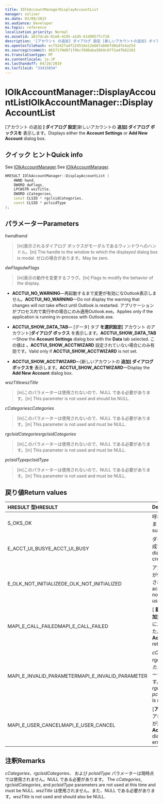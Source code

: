 ```yaml
---
title: IOlkAccountManagerDisplayAccountList
manager: soliver
ms.date: 03/09/2015
ms.audience: Developer
ms.topic: reference
localization_priority: Normal
ms.assetid: a637dcab-81e0-4195-a1d5-61d9957fcf10
description: '[アカウント の追加] ダイアログ 設定 [新しいアカウントの追加] ダイアログ ボックスが表示されます。'
ms.openlocfilehash: ecf5242fa4f224516e12e667ab66fd0adfe4a25d
ms.sourcegitcommit: 8657170d071f9bcf680aba50b9c07f2a4fb82283
ms.translationtype: MT
ms.contentlocale: ja-JP
ms.lasthandoff: 04/28/2019
ms.locfileid: "33415034"
---
```

# <a name="iolkaccountmanagerdisplayaccountlist"></a><span data-ttu-id="7e185-103">IOlkAccountManager::DisplayAccountList</span><span class="sxs-lookup"><span data-stu-id="7e185-103">IOlkAccountManager::DisplayAccountList</span></span>

<span data-ttu-id="7e185-104">[アカウント の追加 **] ダイアログ 設定**[新しいアカウントの **追加] ダイアログ ボックスを** 表示します。</span><span class="sxs-lookup"><span data-stu-id="7e185-104">Displays either the **Account Settings** or **Add New Account** dialog box.</span></span> 
  
## <a name="quick-info"></a><span data-ttu-id="7e185-105">クイック ヒント</span><span class="sxs-lookup"><span data-stu-id="7e185-105">Quick info</span></span>

<span data-ttu-id="7e185-106">See [IOlkAccountManager](iolkaccountmanager.md).</span><span class="sxs-lookup"><span data-stu-id="7e185-106">See [IOlkAccountManager](iolkaccountmanager.md).</span></span>
  
```cpp
HRESULT IOlkAccountManager::DisplayAccountList ( 
    HWND hwnd,
    DWORD dwFlags,
    LPCWSTR wszTitle,
    DWORD cCategories,
    const CLSID * rgclsidCategories,
    const CLSID * pclsidType
);

```

## <a name="parameters"></a><span data-ttu-id="7e185-107">パラメーター</span><span class="sxs-lookup"><span data-stu-id="7e185-107">Parameters</span></span>

<span data-ttu-id="7e185-108">_hwnd_</span><span class="sxs-lookup"><span data-stu-id="7e185-108">_hwnd_</span></span>
  
> <span data-ttu-id="7e185-109">[in]表示されるダイアログ ボックスがモーダルであるウィンドウへのハンドル。</span><span class="sxs-lookup"><span data-stu-id="7e185-109">[in] The handle to the window to which the displayed dialog box is modal.</span></span> <span data-ttu-id="7e185-110">ゼロの場合があります。</span><span class="sxs-lookup"><span data-stu-id="7e185-110">May be zero.</span></span>
    
<span data-ttu-id="7e185-111">_dwFlags_</span><span class="sxs-lookup"><span data-stu-id="7e185-111">_dwFlags_</span></span>
  
> <span data-ttu-id="7e185-112">[in]表示の動作を変更するフラグ。</span><span class="sxs-lookup"><span data-stu-id="7e185-112">[in] Flags to modify the behavior of the display.</span></span> 
    
   - <span data-ttu-id="7e185-113">**ACCTUI_NO_WARNING**—再起動するまで変更が有効になOutlook表示しません。</span><span class="sxs-lookup"><span data-stu-id="7e185-113">**ACCTUI_NO_WARNING**—Do not display the warning that changes will not take effect until Outlook is restarted.</span></span> <span data-ttu-id="7e185-114">アプリケーションがプロセス内で実行中の場合にのみ適用Outlook.exe。</span><span class="sxs-lookup"><span data-stu-id="7e185-114">Applies only if the application is running in-process with Outlook.exe.</span></span>
    
   - <span data-ttu-id="7e185-115">**ACCTUI_SHOW_DATA_TAB**— [データ] タブ **を選択設定[** アカウント のアカウント]**ダイアログ ボックス** を表示します。</span><span class="sxs-lookup"><span data-stu-id="7e185-115">**ACCTUI_SHOW_DATA_TAB**—Show the **Account Settings** dialog box with the **Data** tab selected.</span></span> <span data-ttu-id="7e185-116">この値は **、ACCTUI_SHOW_ACCTWIZARD** 設定されていない場合にのみ有効です。</span><span class="sxs-lookup"><span data-stu-id="7e185-116">Valid only if **ACCTUI_SHOW_ACCTWIZARD** is not set.</span></span> 
    
   - <span data-ttu-id="7e185-117">**ACCTUI_SHOW_ACCTWIZARD**—[新しいアカウントの **追加] ダイアログ ボックスを** 表示します。</span><span class="sxs-lookup"><span data-stu-id="7e185-117">**ACCTUI_SHOW_ACCTWIZARD**—Display the **Add New Account** dialog box.</span></span> 
    
<span data-ttu-id="7e185-118">_wszTitle_</span><span class="sxs-lookup"><span data-stu-id="7e185-118">_wszTitle_</span></span>
  
> <span data-ttu-id="7e185-119">[in]このパラメーターは使用されないので、NULL である必要があります。</span><span class="sxs-lookup"><span data-stu-id="7e185-119">[in] This parameter is not used and should be NULL.</span></span>
    
<span data-ttu-id="7e185-120">_cCategories_</span><span class="sxs-lookup"><span data-stu-id="7e185-120">_cCategories_</span></span>
  
> <span data-ttu-id="7e185-121">[in]このパラメーターは使用されないので、NULL である必要があります。</span><span class="sxs-lookup"><span data-stu-id="7e185-121">[in] This parameter is not used and must be NULL.</span></span> 
    
<span data-ttu-id="7e185-122">_rgclsidCategories_</span><span class="sxs-lookup"><span data-stu-id="7e185-122">_rgclsidCategories_</span></span>
  
> <span data-ttu-id="7e185-123">[in]このパラメーターは使用されないので、NULL である必要があります。</span><span class="sxs-lookup"><span data-stu-id="7e185-123">[in] This parameter is not used and must be NULL.</span></span>
    
<span data-ttu-id="7e185-124">_pclsidType_</span><span class="sxs-lookup"><span data-stu-id="7e185-124">_pclsidType_</span></span>
  
> <span data-ttu-id="7e185-125">[in]このパラメーターは使用されないので、NULL である必要があります。</span><span class="sxs-lookup"><span data-stu-id="7e185-125">[in] This parameter is not used and must be NULL.</span></span>
    
## <a name="return-values"></a><span data-ttu-id="7e185-126">戻り値</span><span class="sxs-lookup"><span data-stu-id="7e185-126">Return values</span></span>

|<span data-ttu-id="7e185-127">**HRESULT 型**</span><span class="sxs-lookup"><span data-stu-id="7e185-127">**HRESULT**</span></span>|<span data-ttu-id="7e185-128">**Description**</span><span class="sxs-lookup"><span data-stu-id="7e185-128">**Description**</span></span>|
|:-----|:-----|
|<span data-ttu-id="7e185-129">S_OK</span><span class="sxs-lookup"><span data-stu-id="7e185-129">S_OK</span></span>  <br/> |<span data-ttu-id="7e185-130">呼び出しが正常になされました。</span><span class="sxs-lookup"><span data-stu-id="7e185-130">The call was successful.</span></span>  <br/> |
|<span data-ttu-id="7e185-131">E_ACCT_UI_BUSY</span><span class="sxs-lookup"><span data-stu-id="7e185-131">E_ACCT_UI_BUSY</span></span>  <br/> |<span data-ttu-id="7e185-132">ダイアログ ボックスを作成できません。</span><span class="sxs-lookup"><span data-stu-id="7e185-132">The dialog box could not be created.</span></span>  <br/> |
|<span data-ttu-id="7e185-133">E_OLK_NOT_INITIALIZED</span><span class="sxs-lookup"><span data-stu-id="7e185-133">E_OLK_NOT_INITIALIZED</span></span>  <br/> |<span data-ttu-id="7e185-134">アカウント マネージャーが使用するために初期化されていません。</span><span class="sxs-lookup"><span data-stu-id="7e185-134">The account manager has not been initialized for use.</span></span>  <br/> |
|<span data-ttu-id="7e185-135">MAPI_E_CALL_FAILED</span><span class="sxs-lookup"><span data-stu-id="7e185-135">MAPI_E_CALL_FAILED</span></span>  <br/> |<span data-ttu-id="7e185-136">[ **新しいアカウントの追加]** ダイアログ ボックスにエラーが返されました。</span><span class="sxs-lookup"><span data-stu-id="7e185-136">The **Add New Account** dialog box returned an error.</span></span>  <br/> |
|<span data-ttu-id="7e185-137">MAPI_E_INVALID_PARAMETER</span><span class="sxs-lookup"><span data-stu-id="7e185-137">MAPI_E_INVALID_PARAMETER</span></span>  <br/> |<span data-ttu-id="7e185-138">_cCategories_ _、rgclsidCategories、__または pclsidType_ パラメーターは NULL 以外です。</span><span class="sxs-lookup"><span data-stu-id="7e185-138">The  _cCategories_,  _rgclsidCategories_, or  _pclsidType_ parameter is non-NULL.</span></span>  <br/> |
|<span data-ttu-id="7e185-139">MAPI_E_USER_CANCEL</span><span class="sxs-lookup"><span data-stu-id="7e185-139">MAPI_E_USER_CANCEL</span></span>  <br/> |<span data-ttu-id="7e185-140">[**アカウントの設定]** ダイアログ ボックスにエラーが返されました。</span><span class="sxs-lookup"><span data-stu-id="7e185-140">The **Account Settings** dialog box returned an error.</span></span>  <br/> |
   
## <a name="remarks"></a><span data-ttu-id="7e185-141">注釈</span><span class="sxs-lookup"><span data-stu-id="7e185-141">Remarks</span></span>

<span data-ttu-id="7e185-142">_cCategories、rgclsidCategories、_ および _pclsidType_ パラメーターは現時点では使用されません。NULL である必要があります。 </span><span class="sxs-lookup"><span data-stu-id="7e185-142">The  _cCategories_,  _rgclsidCategories_, and  _pclsidType_ parameters are not used at this time and must be NULL.</span></span>  <span data-ttu-id="7e185-143">_wszTitle_ は使用されません。また、NULL である必要があります。</span><span class="sxs-lookup"><span data-stu-id="7e185-143">_wszTitle_ is not used and should also be NULL.</span></span> 
  

